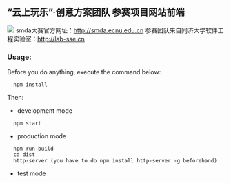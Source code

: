 ## “云上玩乐”·创意方案团队 参赛项目网站前端
![](http://p1.bqimg.com/567571/54fe908dfc308ed9.png)
smda大赛官方网址：http://smda.ecnu.edu.cn
参赛团队来自同济大学软件工程实验室：http://lab-sse.cn

### Usage: 
Before you do anything, execute the command below:
```
  npm install
```

Then:
* development mode
```
  npm start
```
* production mode 
```
  npm run build
  cd dist 
  http-server (you have to do npm install http-server -g beforehand)
```

* test mode 

